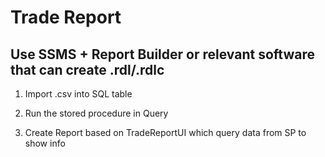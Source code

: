 # Trade Report

Use SSMS + Report Builder or relevant software that can create .rdl/.rdlc
---

1. Import .csv into SQL table

2. Run the stored procedure in Query

3. Create Report based on TradeReportUI which query data from SP to show info